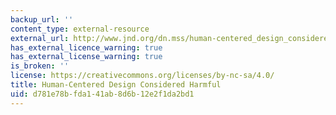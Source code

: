 ```yaml
---
backup_url: ''
content_type: external-resource
external_url: http://www.jnd.org/dn.mss/human-centered_design_considered_harmful.html
has_external_licence_warning: true
has_external_license_warning: true
is_broken: ''
license: https://creativecommons.org/licenses/by-nc-sa/4.0/
title: Human-Centered Design Considered Harmful
uid: d781e78b-fda1-41ab-8d6b-12e2f1da2bd1
---
```

